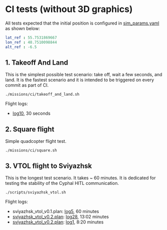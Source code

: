 # CI tests (without 3D graphics)

All tests expected that the initial position is configured in [sim_params.yaml](uav_dynamics/inno_vtol_dynamics/config/sim_params.yaml) as shown below:

```yaml
lat_ref : 55.7531869667
lon_ref : 48.7510098844
alt_ref : -6.5
```

## 1. Takeoff And Land

This is the simplest possible test scenario: take off, wait a few seconds, and land. It is the fastest scenario and it is intended to be triggered on every commit as part of CI.

```
./missions/ci/takeoff_and_land.sh
```

Flight logs:
- [log10](https://review.px4.io/plot_app?log=9aeb4932-991a-4856-b292-187d6a9f37af), 30 seconds

## 2. Square flight

Simple quadcopter flight test.

```
./missions/ci/square.sh
```

## 3. VTOL flight to Sviyazhsk

This is the longest test scenario. It takes ~ 60 minutes. It is dedicated for testing the stability of the Cyphal HITL communication.

```
./scripts/sviyazhsk_vtol.sh
```

Flight logs:
- sviyazhsk_vtol_v0.1.plan: [log5](https://review.px4.io/plot_app?log=651ad2b4-149c-4b6c-8dd5-70a0c92c3617), 60 minutes
- [sviyazhsk_vtol_v0.2.plan](sviyazhsk_vtol.plan): [log28](https://review.px4.io/plot_app?log=cb1ae54d-cc3c-4b60-9788-f1e9f262ecfe), 13:02 minutes
- [sviyazhsk_vtol_v0.2.plan](sviyazhsk_vtol.plan): [log1](https://logs.px4.io/plot_app?log=fac98022-1076-45ee-bdc1-46cdd8d2b594), 8:20 minutes

